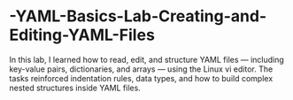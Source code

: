 # -YAML-Basics-Lab-Creating-and-Editing-YAML-Files
In this lab, I learned how to read, edit, and structure YAML files — including key-value pairs, dictionaries, and arrays — using the Linux vi editor. The tasks reinforced indentation rules, data types, and how to build complex nested structures inside YAML files.

